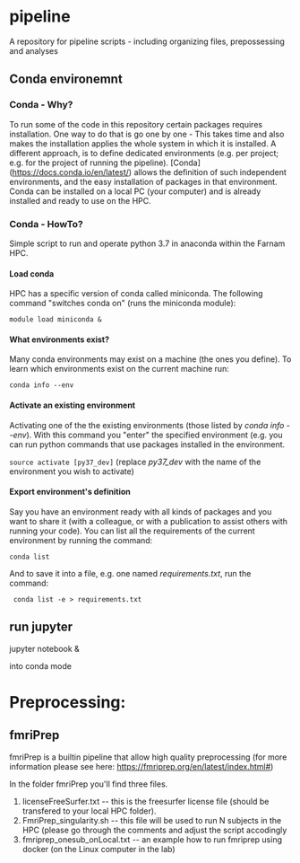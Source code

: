 
# pipeline
A repository for pipeline scripts - including organizing files, prepossessing and analyses

## Conda environemnt
### Conda - Why?
To run some of the code in this repository certain packages requires installation. 
One way to do that is go one by one - This takes time and also makes the installation applies the whole system in which it is installed. 
A different approach, is to define dedicated environments (e.g. per project; e.g. for the project of running the pipeline). [Conda] (https://docs.conda.io/en/latest/) allows the definition of such independent environments, and the easy installation of packages in that environment. Conda can be installed on a local PC (your computer) and is already installed and ready to use on the HPC.

### Conda - HowTo?
 Simple script to run and operate python 3.7 in anaconda within the Farnam HPC.
#### Load conda 
HPC has a specific version of conda called miniconda. The following command "switches conda on"  (runs the miniconda module):

`module load miniconda &`

#### What environments exist?
Many conda environments may exist on a machine (the ones you define). To learn which environments exist on the current machine run:

`conda info --env`


#### Activate an existing environment
Activating one of the the existing  environments (those listed by _conda info --env_). With this command you "enter" the specified environment (e.g. you can run python commands that use packages installed in the environment.

`source activate [py37_dev]` (replace _py37_dev_ with the name of the environment you wish to activate)

#### Export environment's definition
Say you have an environment ready with all kinds of packages and you want to share it (with a colleague, or with a publication to assist others with running your code). You can list all the requirements of the current environment by running the command:

`conda list`

 And to save it into a file, e.g. one named _requirements.txt_, run the command:

` conda list -e > requirements.txt`


## run jupyter
jupyter notebook &


into conda mode

# Preprocessing:
## fmriPrep
fmriPrep is a builtin pipeline that allow high quality preprocessing (for more information please see here: https://fmriprep.org/en/latest/index.html#)

In the folder fmriPrep you'll find three files. 
1. licenseFreeSurfer.txt -- this is the freesurfer license file (should be transfered to your local HPC folder). 
2. FmriPrep_singularity.sh -- this file will be used to run N subjects in the HPC (please go through the comments and adjust the script accodingly
3. fmriprep_onesub_onLocal.txt -- an example how to run fmriprep using docker (on the Linux computer in the lab)
